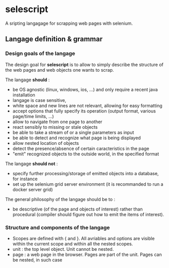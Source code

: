 # selescript
A sripting langagage for scrapping web pages with selenium.

## Langage definition & grammar

### Design goals of the langage

The design goal for **selescript** is to allow to simply describe the structure 
of the web pages and web objects one wants to scrap.

The langage **should** : 

* be OS agnostic (linux, windows, ios, ...) and only require a recent java installation
* langage is case sensitive,
* white space and new lines are not relevant, allowing for easy formatting
* accept options that fully specify its operation (output format, various page/time limits, ...)
* allow to navigate from one page to another
* react sensibly to missing or stale objects
* be able to take a stream of or a single parameters as input
* be able to detect and recognize what page is being displayed
* allow nested location of objects
* detect the presence/absence of certain caracteristics in the page
* "emit" recognized objects to the outside world, in the specified format

The langage **should not** :

* specify further processing/storage of emitted objects into a database, for instance
* set up the selenium grid server environment (it is recommanded to run a docker server grid)

The general philosophy of the langage should be to :

*  be descriptive (of the page and objects of interest) rather than procedural 
(compiler should figure out how to emit the items of interest).

### Structure and components of the langage

- Scopes are defined with { and }. All avriables and options are visible 
within the current scope and within all the nested scopes.
- unit : the top level object. Unit cannot be nested. 
- page :  a web page in the browser. Pages are part of the unit. Pages can be nested, in such case



